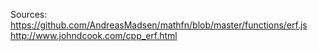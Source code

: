 Sources:
https://github.com/AndreasMadsen/mathfn/blob/master/functions/erf.js
http://www.johndcook.com/cpp_erf.html

